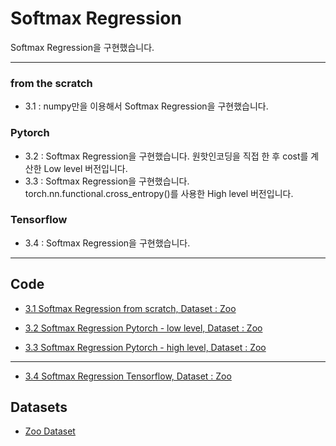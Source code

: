 # Softmax Regression

Softmax Regression을 구현했습니다.

---

### from the scratch
- 3.1 : numpy만을 이용해서 Softmax Regression을 구현했습니다.

### Pytorch
- 3.2 : Softmax Regression을 구현했습니다. 원핫인코딩을 직접 한 후 cost를 계산한 Low level 버전입니다.
- 3.3 : Softmax Regression을 구현했습니다. torch.nn.functional.cross_entropy()를 사용한 High level 버전입니다.

### Tensorflow
- 3.4 : Softmax Regression을 구현했습니다. 

---

## Code  

- [3.1 Softmax Regression from scratch, Dataset : Zoo](3_Softmax_Regression/3.1_Softmax_Regression_zoo_from_scratch.py)

- [3.2 Softmax Regression Pytorch - low level, Dataset : Zoo](3_Softmax_Regression/3.2_Softmax_Regression_zoo_Pytorch_1.py)    

- [3.3 Softmax Regression Pytorch - high level, Dataset : Zoo](3_Softmax_Regression/3.3_Softmax_Regression_zoo_Pytorch_2.py)    

---

- [3.4 Softmax Regression Tensorflow, Dataset : Zoo](3_Softmax_Regression/3.4_Softmax_Regression_zoo_Tensorflow.py)    




## Datasets  

- [Zoo Dataset](../Datasets/data_zoo.csv)